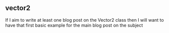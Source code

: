 ## vector2

If I aim to write at least one blog post on the Vector2 class then I will want to have that first basic example for the main blog post on the subject

